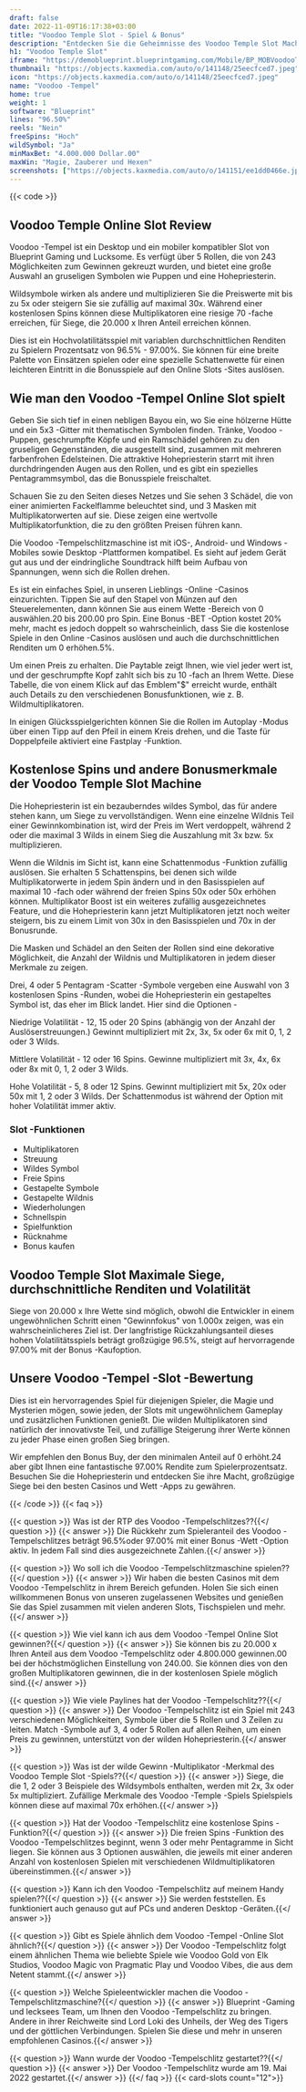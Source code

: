 ```yaml
---
draft: false
date: 2022-11-09T16:17:38+03:00
title: "Voodoo Temple Slot - Spiel & Bonus"
description: "Entdecken Sie die Geheimnisse des Voodoo Temple Slot Machine in dieser vollständigen Überprüfung des Gameplays, der Funktionen und wo Sie es mit dem besten Casino -Bonus spielen können."
h1: "Voodoo Temple Slot"
iframe: "https://demoblueprint.blueprintgaming.com/Mobile/BP_MOBVoodooTemple/?token=E5DTt8PdR6F4tbtiqglNfEWRPYdGEn4jbST8G3SOdhykQPjyVI&language=ENG&playmode=demo"
thumbnail: "https://objects.kaxmedia.com/auto/o/141148/25eecfced7.jpeg"
icon: "https://objects.kaxmedia.com/auto/o/141148/25eecfced7.jpeg"
name: "Voodoo -Tempel"
home: true
weight: 1
software: "Blueprint"
lines: "96.50%"
reels: "Nein"
freeSpins: "Hoch"
wildSymbol: "Ja"
minMaxBet: "4.000.000 Dollar.00"
maxWin: "Magie, Zauberer und Hexen"
screenshots: ["https://objects.kaxmedia.com/auto/o/141151/ee1dd0466e.jpeg"]
---
```


{{< code >}}<h2>Voodoo Temple Online Slot Review</h2><p>Voodoo -Tempel ist ein Desktop und ein mobiler kompatibler Slot von Blueprint Gaming und Lucksome. Es verfügt über 5 Rollen, die von 243 Möglichkeiten zum Gewinnen gekreuzt wurden, und bietet eine große Auswahl an gruseligen Symbolen wie Puppen und eine Hohepriesterin.</p><p>Wildsymbole wirken als andere und multiplizieren Sie die Preiswerte mit bis zu 5x oder steigern Sie sie zufällig auf maximal 30x. Während einer kostenlosen Spins können diese Multiplikatoren eine riesige 70 -fache erreichen, für Siege, die 20.000 x Ihren Anteil erreichen können.</p><p>Dies ist ein Hochvolatilitätsspiel mit variablen durchschnittlichen Renditen zu Spielern Prozentsatz von 96.5% - 97.00%. Sie können für eine breite Palette von Einsätzen spielen oder eine spezielle Schattenwette für einen leichteren Eintritt in die Bonusspiele auf den Online Slots -Sites auslösen.</p><h2>Wie man den Voodoo -Tempel Online Slot spielt</h2><p>Geben Sie sich tief in einen nebligen Bayou ein, wo Sie eine hölzerne Hütte und ein 5x3 -Gitter mit thematischen Symbolen finden. Tränke, Voodoo -Puppen, geschrumpfte Köpfe und ein Ramschädel gehören zu den gruseligen Gegenständen, die ausgestellt sind, zusammen mit mehreren farbenfrohen Edelsteinen. Die attraktive Hohepriesterin starrt mit ihren durchdringenden Augen aus den Rollen, und es gibt ein spezielles Pentagrammsymbol, das die Bonusspiele freischaltet.</p><p>Schauen Sie zu den Seiten dieses Netzes und Sie sehen 3 Schädel, die von einer animierten Fackelflamme beleuchtet sind, und 3 Masken mit Multiplikatorwerten auf sie. Diese zeigen eine wertvolle Multiplikatorfunktion, die zu den größten Preisen führen kann.</p><p>Die Voodoo -Tempelschlitzmaschine ist mit iOS-, Android- und Windows -Mobiles sowie Desktop -Plattformen kompatibel. Es sieht auf jedem Gerät gut aus und der eindringliche Soundtrack hilft beim Aufbau von Spannungen, wenn sich die Rollen drehen.</p><p>Es ist ein einfaches Spiel, in unseren Lieblings -Online -Casinos einzurichten. Tippen Sie auf den Stapel von Münzen auf den Steuerelementen, dann können Sie aus einem Wette -Bereich von 0 auswählen.20 bis 200.00 pro Spin. Eine Bonus -BET -Option kostet 20% mehr, macht es jedoch doppelt so wahrscheinlich, dass Sie die kostenlose Spiele in den Online -Casinos auslösen und auch die durchschnittlichen Renditen um 0 erhöhen.5%.</p><p>Um einen Preis zu erhalten. Die Paytable zeigt Ihnen, wie viel jeder wert ist, und der geschrumpfte Kopf zahlt sich bis zu 10 -fach an Ihrem Wette. Diese Tabelle, die von einem Klick auf das Emblem"$" erreicht wurde, enthält auch Details zu den verschiedenen Bonusfunktionen, wie z. B. Wildmultiplikatoren.</p><p>In einigen Glücksspielgerichten können Sie die Rollen im Autoplay -Modus über einen Tipp auf den Pfeil in einem Kreis drehen, und die Taste für Doppelpfeile aktiviert eine Fastplay -Funktion.</p><h2>Kostenlose Spins und andere Bonusmerkmale der Voodoo Temple Slot Machine</h2><p>Die Hohepriesterin ist ein bezauberndes wildes Symbol, das für andere stehen kann, um Siege zu vervollständigen. Wenn eine einzelne Wildnis Teil einer Gewinnkombination ist, wird der Preis im Wert verdoppelt, während 2 oder die maximal 3 Wilds in einem Sieg die Auszahlung mit 3x bzw. 5x multiplizieren.</p><p>Wenn die Wildnis im Sicht ist, kann eine Schattenmodus -Funktion zufällig auslösen. Sie erhalten 5 Schattenspins, bei denen sich wilde Multiplikatorwerte in jedem Spin ändern und in den Basisspielen auf maximal 10 -fach oder während der freien Spins 50x oder 50x erhöhen können. Multiplikator Boost ist ein weiteres zufällig ausgezeichnetes Feature, und die Hohepriesterin kann jetzt Multiplikatoren jetzt noch weiter steigern, bis zu einem Limit von 30x in den Basisspielen und 70x in der Bonusrunde.</p><p>Die Masken und Schädel an den Seiten der Rollen sind eine dekorative Möglichkeit, die Anzahl der Wildnis und Multiplikatoren in jedem dieser Merkmale zu zeigen.</p><p>Drei, 4 oder 5 Pentagram -Scatter -Symbole vergeben eine Auswahl von 3 kostenlosen Spins -Runden, wobei die Hohepriesterin ein gestapeltes Symbol ist, das eher im Blick landet. Hier sind die Optionen -</p><p>Niedrige Volatilität - 12, 15 oder 20 Spins (abhängig von der Anzahl der Auslöserstreuungen.) Gewinnt multipliziert mit 2x, 3x, 5x oder 6x mit 0, 1, 2 oder 3 Wilds.</p><p>Mittlere Volatilität - 12 oder 16 Spins. Gewinne multipliziert mit 3x, 4x, 6x oder 8x mit 0, 1, 2 oder 3 Wilds.</p><p>Hohe Volatilität - 5, 8 oder 12 Spins. Gewinnt multipliziert mit 5x, 20x oder 50x mit 1, 2 oder 3 Wilds. Der Schattenmodus ist während der Option mit hoher Volatilität immer aktiv.</p><h3>
Slot -Funktionen</h3><ul>
<li></span>
Multiplikatoren</li>
<li></span>
Streuung</li>
<li></span>
Wildes Symbol</li>
<li></span>
Freie Spins</li>
<li></span>
Gestapelte Symbole</li>
<li></span>
Gestapelte Wildnis</li>
<li></span>
Wiederholungen</li>
<li></span>
Schnellspin</li>
<li></span>
Spielfunktion</li>
<li></span>
Rücknahme</li>
<li></span>
Bonus kaufen</li></ul><h2>Voodoo Temple Slot Maximale Siege, durchschnittliche Renditen und Volatilität</h2><p>Siege von 20.000 x Ihre Wette sind möglich, obwohl die Entwickler in einem ungewöhnlichen Schritt einen "Gewinnfokus" von 1.000x zeigen, was ein wahrscheinlicheres Ziel ist. Der langfristige Rückzahlungsanteil dieses hohen Volatilitätsspiels beträgt großzügige 96.5%, steigt auf hervorragende 97.00% mit der Bonus -Kaufoption.</p><h2>Unsere Voodoo -Tempel -Slot -Bewertung</h2><p>Dies ist ein hervorragendes Spiel für diejenigen Spieler, die Magie und Mysterien mögen, sowie jeden, der Slots mit ungewöhnlichem Gameplay und zusätzlichen Funktionen genießt. Die wilden Multiplikatoren sind natürlich der innovativste Teil, und zufällige Steigerung ihrer Werte können zu jeder Phase einen großen Sieg bringen.</p><p>Wir empfehlen den Bonus Buy, der den minimalen Anteil auf 0 erhöht.24 aber gibt Ihnen eine fantastische 97.00% Rendite zum Spielerprozentsatz. Besuchen Sie die Hohepriesterin und entdecken Sie ihre Macht, großzügige Siege bei den besten Casinos und Wett -Apps zu gewähren.</p>
{{< /code >}}
{{< faq >}}

{{< question >}} Was ist der RTP des Voodoo -Tempelschlitzes??{{</ question >}}
{{< answer >}} Die Rückkehr zum Spieleranteil des Voodoo -Tempelschlitzes beträgt 96.5%oder 97.00% mit einer Bonus -Wett -Option aktiv. In jedem Fall sind dies ausgezeichnete Zahlen.{{</ answer >}}

{{< question >}} Wo soll ich die Voodoo -Tempelschlitzmaschine spielen??{{</ question >}}
{{< answer >}} Wir haben die besten Casinos mit dem Voodoo -Tempelschlitz in ihrem Bereich gefunden. Holen Sie sich einen willkommenen Bonus von unseren zugelassenen Websites und genießen Sie das Spiel zusammen mit vielen anderen Slots, Tischspielen und mehr.{{</ answer >}}

{{< question >}} Wie viel kann ich aus dem Voodoo -Tempel Online Slot gewinnen?{{</ question >}}
{{< answer >}} Sie können bis zu 20.000 x Ihren Anteil aus dem Voodoo -Tempelschlitz oder 4.800.000 gewinnen.00 bei der höchstmöglichen Einstellung von 240.00. Sie können dies von den großen Multiplikatoren gewinnen, die in der kostenlosen Spiele möglich sind.{{</ answer >}}

{{< question >}} Wie viele Paylines hat der Voodoo -Tempelschlitz??{{</ question >}}
{{< answer >}} Der Voodoo -Tempelschlitz ist ein Spiel mit 243 verschiedenen Möglichkeiten, Symbole über die 5 Rollen und 3 Zeilen zu leiten. Match -Symbole auf 3, 4 oder 5 Rollen auf allen Reihen, um einen Preis zu gewinnen, unterstützt von der wilden Hohepriesterin.{{</ answer >}}

{{< question >}} Was ist der wilde Gewinn -Multiplikator -Merkmal des Voodoo Temple Slot -Spiels??{{</ question >}}
{{< answer >}} Siege, die die 1, 2 oder 3 Beispiele des Wildsymbols enthalten, werden mit 2x, 3x oder 5x multipliziert. Zufällige Merkmale des Voodoo -Temple -Spiels Spielspiels können diese auf maximal 70x erhöhen.{{</ answer >}}

{{< question >}} Hat der Voodoo -Tempelschlitz eine kostenlose Spins -Funktion?{{</ question >}}
{{< answer >}} Die freien Spins -Funktion des Voodoo -Tempelschlitzes beginnt, wenn 3 oder mehr Pentagramme in Sicht liegen. Sie können aus 3 Optionen auswählen, die jeweils mit einer anderen Anzahl von kostenlosen Spielen mit verschiedenen Wildmultiplikatoren übereinstimmen.{{</ answer >}}

{{< question >}} Kann ich den Voodoo -Tempelschlitz auf meinem Handy spielen??{{</ question >}}
{{< answer >}} Sie werden feststellen. Es funktioniert auch genauso gut auf PCs und anderen Desktop -Geräten.{{</ answer >}}

{{< question >}} Gibt es Spiele ähnlich dem Voodoo -Tempel -Online Slot ähnlich?{{</ question >}}
{{< answer >}} Der Voodoo -Tempelschlitz folgt einem ähnlichen Thema wie beliebte Spiele wie Voodoo Gold von Elk Studios, Voodoo Magic von Pragmatic Play und Voodoo Vibes, die aus dem Netent stammt.{{</ answer >}}

{{< question >}} Welche Spieleentwickler machen die Voodoo -Tempelschlitzmaschine?{{</ question >}}
{{< answer >}} Blueprint -Gaming und lecksees Team, um Ihnen den Voodoo -Tempelschlitz zu bringen. Andere in ihrer Reichweite sind Lord Loki des Unheils, der Weg des Tigers und der göttlichen Verbindungen. Spielen Sie diese und mehr in unseren empfohlenen Casinos.{{</ answer >}}

{{< question >}} Wann wurde der Voodoo -Tempelschlitz gestartet??{{</ question >}}
{{< answer >}} Der Voodoo -Tempelschlitz wurde am 19. Mai 2022 gestartet.{{</ answer >}}
{{</ faq >}}
{{< card-slots count="12">}}